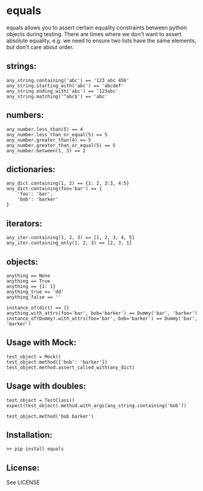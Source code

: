 equals
=============

equals allows you to assert certain equality constraints between python objects during testing.  There are times where we don't want to assert absolute equality, e.g. we need to ensure two lists have the same elements, but don't care about order.

strings:
-------
    any_string.containing('abc') == '123 abc 456'
    any_string.starting_with('abc') == 'abcdef'
    any_string.ending_with('abc') == '123abc'
    any_string.matching('^abc$') == 'abc'


numbers:
-------
    any_number.less_than(5) == 4
    any_number.less_than_or_equal(5) == 5
    any_number.greater_than(4) == 5
    any_number.greater_than_or_equal(5) == 5
    any_number.between(1, 3) == 2

dictionaries:
-------
    any_dict.containing(1, 2) == {1: 2, 2:3, 4:5}
    any_dict.containing(foo='bar') == {
        'foo': 'bar',
        'bob': 'barker'
    }

iterators:
-------
    any_iter.containing(1, 2, 3) == [1, 2, 3, 4, 5]
    any_iter.containing_only(1, 2, 3) == [2, 3, 1]

objects:
-------
    anything == None
    anything == True
    anything == {1: 1}
    anything_true == 'dd'
    anything_false == ''

    instance_of(dict) == {}
    anything.with_attrs(foo='bar', bob='barker') == Dummy('bar', 'barker')
    instance_of(Dummy).with_attrs(foo='bar', bob='barker') == Dummy('bar', 'barker')


Usage with Mock:
-------
    test_object = Mock()
    test_object.method({'bob': 'barker'})
    test_object.method.assert_called_with(any_dict)

Usage with doubles:
-------
    test_object = TestClass()
    expect(test_object).method.with_args(any_string.containing('bob'))

    test_object.method('bob barker')

Installation:
-------
    >> pip install equals


License:
-------

See LICENSE
